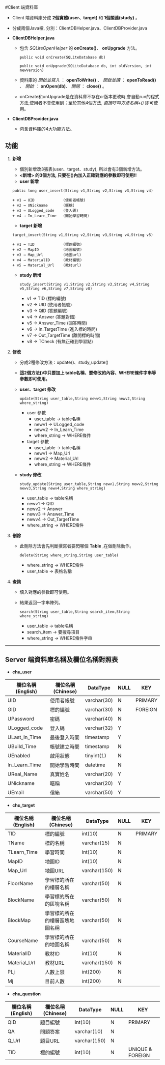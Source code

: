 #Client 端資料庫

*   Client 端資料庫分成 **2個實體(user、target)** 和 **1個關連(study)** 。
*   分成兩個Java檔, 分別：ClientDBHelper.java、ClientDBProvider.java
*   **ClientDBHelper.java**
    
    + 包含 _SQLiteOpenHelper_ 的 __onCreate()__、 __onUpgrade__ 方法。

        `public void onCreate(SQLiteDatabase db)`

        `public void onUpgrade(SQLiteDatabase db, int oldVersion, int newVersion)`


    + 資料庫的 *開啟並寫入* ： __openToWrite()__ 、 *開啟並讀* ： __openToRead()__ 、
    	      *開啟* ： __onOpen(db)__、  *關閉* ： __close()__ 。
    
    + onCreate和onUpgrade是在資料庫不存在or版本更改時,會自動run的程式方法,使用者不會使用到；至於其他4個方法, _直接呼叫方法名稱+()_ 即可使用。

*   **ClientDBProvider.java**
    
    + 包含資料庫的4大功能方法。
    
## 功能

1.  __新增__
    * 個別新增改3張表(user、target、study), 所以會有3個新增方法。
    * __<新增> 的3個方法, 只要在()內加入正確對應的參數即可使用!!__
    * **user 新增**
    
     `public long user_insert(String v1,String v2,String v3,String v4)`
    
        + v1 → UID             (使用者帳號)
        + v2 → UNickname       (暱稱)
        + v3 → ULogged_code    (登入碼)
        + v4 → In_Learn_Time   (開始學習時間)
    * **target 新增**

     `target_insert(String v1,String v2,String v3,String v4,String v5)`
     
        + v1 → TID             (標的編號)
        + v2 → MapID           (地圖編號)
        + v3 → Map_Url         (地圖url)
        + v4 → MaterialID      (教材編號)
        + v5 → Material_Url    (教材url)
    * **study 新增**

        `study_insert(String v1,String v2,String v3,String v4,String v5,String v6,String v7,String v8)`
    
        + v1 → TID             (標的編號)
        + v2 → UID             (使用者帳號)
        + v3 → QID             (答題編號)
        + v4 → Answer          (答題對錯)
        + v5 → Answer_Time     (回答時間)
        + v6 → In_TargetTime   (進入標的時間)
        + v7 → Out_TargetTime  (離開標的時間)
        + v8 → TCheck          (有無正確到學習點)
        
    
2.  __修改__
    * 分成2種修改方法：update()、study_update()
    * __這2個方法()中只要加上 table名稱、要修改的內容、WHERE條件字串等參數即可使用。__
    * **user、target 修改**
    
        `update(String user_table,String newv1,String newv2,String where_string)`
        + user 參數
            + user_table → table名稱
            + newv1 → ULogged_code
            + newv2 → In_Learn_Time
            + where_string → WHERE條件
        + target 參數
            + user_table → table名稱
            + newv1 → Map_Url
            + newv2 → Material_Url
            + where_string → WHERE條件
    * **study 修改**
        
        `study_update(String user_table,String newv1,String newv2,String newv3,String newv4,String where_string)`
        + user_table → table名稱
        + newv1 → QID
        + newv2 → Answer
        + newv3 → Answer_Time
        + newv4 → Out_TargetTime
        + where_string → WHERE條件

        
3.  __刪除__
    * 此刪除方法會先判斷撰寫者要閃哪個 **Table** ,在做刪除動作。
        
        `delete(String where_string,String user_table)`

        + where_string → WHERE條件
        + user_table → 表格名稱


4.  __查詢__
    * 填入對應的參數即可使用。
    * 結果返回一字串陣列。
        
        `search(String user_table,String search_item,String where_string)`
        + user_table → table名稱
        + search_item → 要搜尋項目
        + where_string → WHERE條件字串

***

## Server 端資料庫名稱及欄位名稱對照表


*   __chu_user__

|       欄位名稱 (English)    | 欄位名稱 (Chinese)|    DataType   |  NULL |    KEY    |
|-----------------------------|-------------------|---------------|-------|-----------|
|              UID            |      使用者帳號   |   varchar(30) |   N   |  PRIMARY  |
|              GID            |       標的編號    |   varchar(30) |   N   |  FOREIGN  |
|           UPassword         |         密碼      |   varchar(40) |   N   |           |
|          ULogged_code       |        登入碼     |   varchar(32) |   Y   |           |
|         ULast_In_Time       |     最後登入時間  |    timestamp  |   Y   |           |
|          UBuild_Time        |     帳號建立時間  |    timestamp  |   N   |           |
|            UEnabled         |       啟用狀態    |    tinyint(1) |   N   |           |
|         In_Learn_Time       |     開始學習時間  |    datetime   |   N   |           |
|          UReal_Name         |       真實姓名    |   varchar(20) |   Y   |           |
|           UNickname         |         暱稱      |   varchar(20) |   Y   |           |
|             UEmail          |         信箱      |   varchar(50) |   Y   |           |

*   __chu_target__

|       欄位名稱 (English)    |       欄位名稱 (Chinese)       |    DataType    |  NULL |    KEY    |
|-----------------------------|--------------------------------|----------------|-------|-----------|
|              TID            |          標的編號              |    int(10)     |   N   |  PRIMARY  |
|             TName           |          標的名稱              |   varchar(15)  |   N   |           |
|           TLearn_Time       |          學習時間              |    int(10)     |   N   |           |
|             MapID           |           地圖ID               |    int(10)     |   N   |           |
|            Map_Url          |           地圖URL              |   varchar(150) |   N   |           |
|           FloorName         |    學習標的所在的樓層名稱      |   varchar(50)  |   N   |           |
|            BlockName        |    學習標的所在的區塊名稱      |   varchar(50)  |   N   |           |
|            BlockMap         | 學習標的所在的樓層區塊地圖名稱 |   varchar(50)  |   N   |           |
|           CourseName        |    學習標的所在的地圖名稱      |   varchar(50)  |   N   |           |
|           MaterialID        |           教材ID               |    int(10)     |   N   |           |
|          Material_Url       |           教材URL              |   varchar(150) |   N   |           |
|             PLj             |          人數上限              |    int(200)    |   N   |           |
|              Mj             |          目前人數              |    int(200)    |   N   |           |

*   __chu_question__

|       欄位名稱 (English)    |       欄位名稱 (Chinese)       |    DataType    |  NULL |        KEY         |
|-----------------------------|--------------------------------|----------------|-------|--------------------|
|             QID             |          題目編號              |    int(10)     |   N   |      PRIMARY       |
|             QA              |          問題答案              |   varchar(10)  |   N   |                    |
|            Q_Url            |          題目URL               |   varchar(150) |   N   |                    |
|             TID             |          標的編號              |    int(10)     |   N   |  UNIQUE & FOREIGN  |






